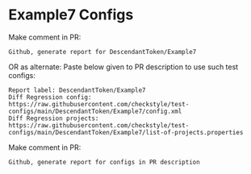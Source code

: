 # Example7 Configs
Make comment in PR:
```
Github, generate report for DescendantToken/Example7
```
OR as alternate:
Paste below given to PR description to use such test configs:
```
Report label: DescendantToken/Example7
Diff Regression config: https://raw.githubusercontent.com/checkstyle/test-configs/main/DescendantToken/Example7/config.xml
Diff Regression projects: https://raw.githubusercontent.com/checkstyle/test-configs/main/DescendantToken/Example7/list-of-projects.properties
```
Make comment in PR:
```
Github, generate report for configs in PR description
```
